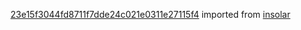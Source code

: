 [23e15f3044fd8711f7dde24c021e0311e27115f4](https://github.com/insolar/insolar/commit/23e15f3044fd8711f7dde24c021e0311e27115f4) imported from [insolar](https://github.com/insolar/insolar)
